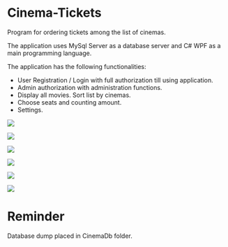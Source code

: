 # Cinema-Tickets

Program for ordering tickets among the list of cinemas.

The application uses MySql Server as a database server and C# WPF as a main programming language.

The application has the following functionalities:
- User Registration / Login with full authorization till using application.
- Admin authorization with administration functions.
- Display all movies. Sort list by cinemas.
- Choose seats and counting amount.
- Settings.

![](https://i.ibb.co/8sJBPrZ/login.jpg)

![](https://i.ibb.co/hLJ78kZ/movies.jpg)

![](https://i.ibb.co/CHXBnC5/distinct.jpg)

![](https://i.ibb.co/Q9pLYqF/seats.jpg)

![](https://i.ibb.co/R6XvjtR/personal-info.jpg)

![](https://i.ibb.co/SmBZbg6/settings.jpg)

# **Reminder**
 Database dump placed in CinemaDb folder.
